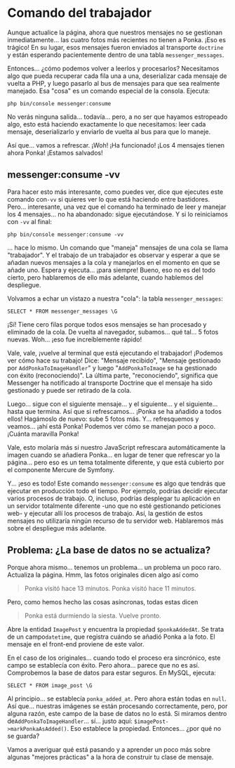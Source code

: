 # Comando del trabajador

Aunque actualice la página, ahora que nuestros mensajes no se gestionan inmediatamente... las cuatro fotos más recientes no tienen a Ponka. ¡Eso es trágico! En su lugar, esos mensajes fueron enviados al transporte `doctrine` y están esperando pacientemente dentro de una tabla `messenger_messages`.

Entonces... ¿cómo podemos volver a leerlos y procesarlos? Necesitamos algo que pueda recuperar cada fila una a una, deserializar cada mensaje de vuelta a PHP, y luego pasarlo al bus de mensajes para que sea realmente manejado. Esa "cosa" es un comando especial de la consola. Ejecuta:

```terminal
php bin/console messenger:consume
```

No verás ninguna salida... todavía... pero, a no ser que hayamos estropeado algo, esto está haciendo exactamente lo que necesitamos: leer cada mensaje, deserializarlo y enviarlo de vuelta al bus para que lo maneje.

Así que... vamos a refrescar. ¡Woh! ¡Ha funcionado! ¡Los 4 mensajes tienen ahora Ponka! ¡Estamos salvados!

## messenger:consume -vv

Para hacer esto más interesante, como puedes ver, dice que ejecutes este comando con`-vv` si quieres ver lo que está haciendo entre bastidores. Pero... interesante, una vez que el comando ha terminado de leer y manejar los 4 mensajes... no ha abandonado: sigue ejecutándose. Y si lo reiniciamos con `-vv` al final:

```terminal-silent
php bin/console messenger:consume -vv
```

... hace lo mismo. Un comando que "maneja" mensajes de una cola se llama "trabajador". Y el trabajo de un trabajador es observar y esperar a que se añadan nuevos mensajes a la cola y manejarlos en el momento en que se añade uno. Espera y ejecuta... ¡para siempre! Bueno, eso no es del todo cierto, pero hablaremos de ello más adelante, cuando hablemos del despliegue.

Volvamos a echar un vistazo a nuestra "cola": la tabla `messenger_messages`:

```terminal-silent
SELECT * FROM messenger_messages \G
```

¡Sí! Tiene cero filas porque todos esos mensajes se han procesado y eliminado de la cola. De vuelta al navegador, subamos... qué tal... 5 fotos nuevas. Woh... ¡eso fue increíblemente rápido!

Vale, vale, ¡vuelve al terminal que está ejecutando el trabajador! ¡Podemos ver cómo hace su trabajo! Dice: "Mensaje recibido", "Mensaje gestionado por `AddPonkaToImageHandler`" y luego "`AddPonkaToImage` se ha gestionado con éxito (reconociendo)". La última parte, "reconociendo", significa que Messenger ha notificado al transporte Doctrine que el mensaje ha sido gestionado y puede ser retirado de la cola.

Luego... sigue con el siguiente mensaje... y el siguiente... y el siguiente... hasta que termina. Así que si refrescamos... ¡Ponka se ha añadido a todos ellos! Hagámoslo de nuevo: sube 5 fotos más. Y... refresquemos y veamos... ¡ahí está Ponka! Podemos ver cómo se manejan poco a poco. ¡Cuánta maravilla Ponka!

Vale, esto molaría más si nuestro JavaScript refrescara automáticamente la imagen cuando se añadiera Ponka... en lugar de tener que refrescar yo la página... pero eso es un tema totalmente diferente, y que está cubierto por el componente Mercure de Symfony.

Y... ¡eso es todo! Este comando `messenger:consume` es algo que tendrás que ejecutar en producción todo el tiempo. Por ejemplo, podrías decidir ejecutar varios procesos de trabajo. O, incluso, podrías desplegar tu aplicación en un servidor totalmente diferente -uno que no esté gestionando peticiones web- y ejecutar allí los procesos de trabajo. Así, la gestión de estos mensajes no utilizaría ningún recurso de tu servidor web. Hablaremos más sobre el despliegue más adelante.

## Problema: ¿La base de datos no se actualiza?

Porque ahora mismo... tenemos un problema... un problema un poco raro. Actualiza la página. Hmm, las fotos originales dicen algo así como

> Ponka visitó hace 13 minutos. Ponka visitó hace 11 minutos.

Pero, como hemos hecho las cosas asíncronas, todas estas dicen

> Ponka está durmiendo la siesta. Vuelve pronto.

Abre la entidad `ImagePost` y encuentra la propiedad `$ponkaAddedAt`. Se trata de un campo`datetime`, que registra cuándo se añadió Ponka a la foto. El mensaje en el front-end proviene de este valor.

En el caso de los originales... cuando todo el proceso era sincrónico, este campo se establecía con éxito. Pero ahora... parece que no es así. Comprobemos la base de datos para estar seguros. En MySQL, ejecuta:

```terminal
SELECT * FROM image_post \G
```

Al principio... se establecía `ponka_added_at`. Pero ahora están todas en `null`. Así que... nuestras imágenes se están procesando correctamente, pero, por alguna razón, este campo de la base de datos no lo está. Si miramos dentro de`AddPonkaToImageHandler`... sí... justo aquí: `$imagePost->markPonkaAsAdded()`. Eso establece la propiedad. Entonces... ¿por qué no se guarda?

Vamos a averiguar qué está pasando y a aprender un poco más sobre algunas "mejores prácticas" a la hora de construir tu clase de mensaje.
